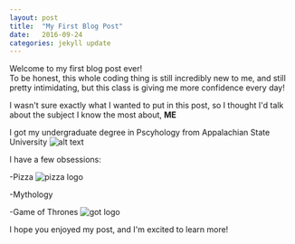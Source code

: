 ```yaml
---
layout: post
title:  "My First Blog Post"
date:   2016-09-24
categories: jekyll update
---
```

Welcome to my first blog post ever! <br>
To be honest, this whole coding thing is still incredibly new to me, and still pretty intimidating, but this class is giving me more confidence every day! <br>

I wasn't sure exactly what I wanted to put in this post, so I thought I'd talk about the subject I know the most about,  **ME** <br>

I got my undergraduate degree in Pscyhology from Appalachian State University ![alt text](https://mgtvsportzedge.files.wordpress.com/2014/08/app-st.gif) <br>

I have a few obsessions: <br>

-Pizza ![pizza logo](http://slice.seriouseats.com/images/20110419-corner-slice-8th-and-31st-1.jpg) <br>

-Mythology <br>

-Game of Thrones ![got logo](http://cdn.wccftech.com/wp-content/uploads/2015/05/GoT.png) <br>

I hope you enjoyed my post, and I'm excited to learn more!